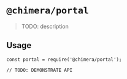 # `@chimera/portal`

> TODO: description

## Usage

```
const portal = require('@chimera/portal');

// TODO: DEMONSTRATE API
```
